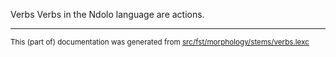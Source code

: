Verbs
Verbs in the Ndolo language are actions.

* * *

<small>This (part of) documentation was generated from [src/fst/morphology/stems/verbs.lexc](https://github.com/giellalt/lang-ndl/blob/main/src/fst/morphology/stems/verbs.lexc)</small>
